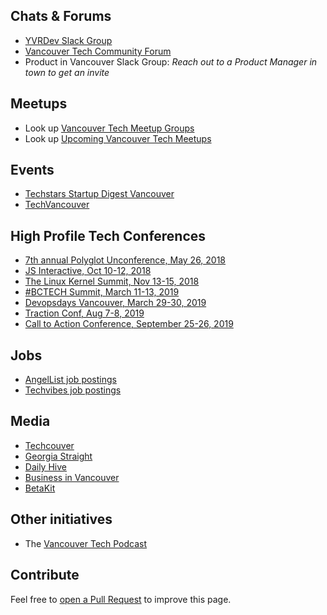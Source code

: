 ## Chats & Forums

* [YVRDev Slack Group](http://yvrdev.com)
* [Vancouver Tech Community Forum](https://community.vancouvertech.com)
* Product in Vancouver Slack Group: _Reach out to a Product Manager in town to get an invite_

## Meetups

* Look up [Vancouver Tech Meetup Groups](https://www.meetup.com/find/tech/?allMeetups=false&radius=50&userFreeform=Vancouver%2C+BC&mcId=z867442&mcName=Vancouver%2C+British+Columbia%2C+CA&sort=default&eventFilter=mysugg)
* Look up [Upcoming Vancouver Tech Meetups](https://www.meetup.com/find/events/tech/?allMeetups=false&radius=50&userFreeform=Vancouver%2C+BC&mcId=z867442&mcName=Vancouver%2C+British+Columbia%2C+CA&eventFilter=mysugg)

## Events

* [Techstars Startup Digest Vancouver](https://www.startupdigest.com/digests/vancouver)
* [TechVancouver](https://www.techvancouver.org/)

## High Profile Tech Conferences

* [7th annual Polyglot Unconference, May 26, 2018](http://www.polyglotconf.com/)
* [JS Interactive, Oct 10-12, 2018](https://events.linuxfoundation.org/events/js-interactive-2018/)
* [The Linux Kernel Summit, Nov 13-15, 2018](https://events.linuxfoundation.org/events/linux-kernel-summit-2018/)
* [#BCTECH Summit, March 11-13, 2019](https://bctechsummit.ca/)
* [Devopsdays Vancouver, March 29-30, 2019](https://www.devopsdays.org/events/2019-vancouver/welcome/)
* [Traction Conf, Aug 7-8, 2019](https://www.tractionconf.io/)
* [Call to Action Conference, September 25-26, 2019](https://calltoactionconference.unbounce.com/)

## Jobs

* [AngelList job postings](https://angel.co/vancouver/jobs)
* [Techvibes job postings](https://jobs.techvibes.com/)

## Media
* [Techcouver](https://techcouver.com)
* [Georgia Straight](https://www.straight.com)
* [Daily Hive](https://dailyhive.com)
* [Business in Vancouver](https://biv.com)
* [BetaKit](https://betakit.com)

## Other initiatives

* The [Vancouver Tech Podcast](http://www.vancouvertechpodcast.ca/)

## Contribute

Feel free to [open a Pull Request](https://github.com/vancouvertechcom/www.vancouvertech.com/edit/master/README.md) to improve this page.
